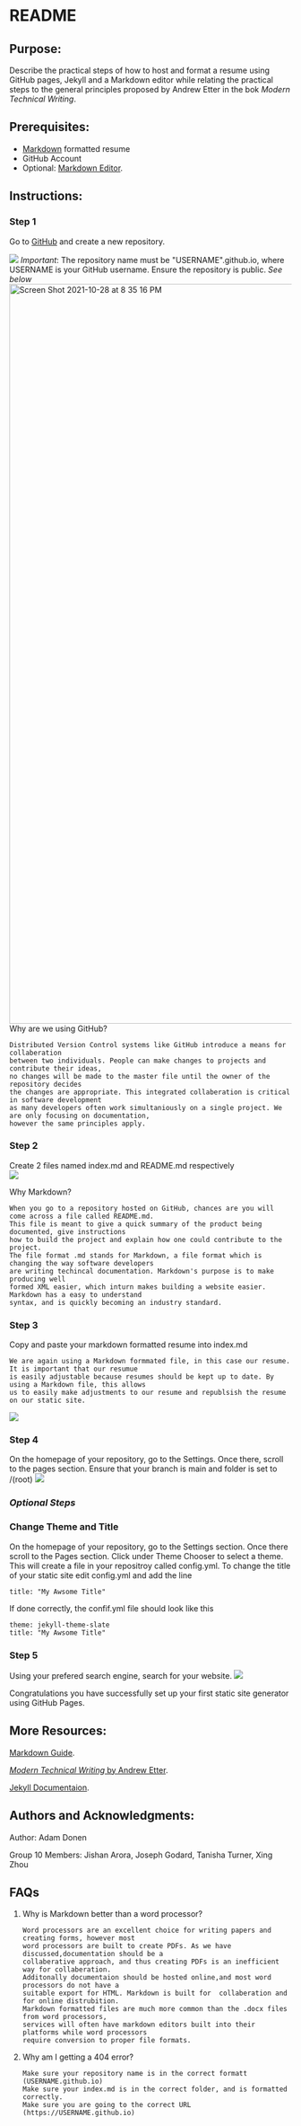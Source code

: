 # README
## Purpose:
  Describe the practical steps of how to host and format a resume using GitHub pages, Jekyll and a Markdown editor while relating the practical steps to the general principles proposed by Andrew Etter in the bok _Modern Technical Writing_.

## Prerequisites:
* [Markdown](https://www.markdownguide.org/basic-syntax/) formatted resume  
* GitHub Account  
* Optional: [Markdown Editor](https://stackedit.io).

## Instructions:

### Step 1
Go to [GitHub](http://recordit.co/J2Jt1TVyHn) and create a new repository.  


![](http://g.recordit.co/J2Jt1TVyHn.gif)
*Important*: The repository name must be "USERNAME".github.io, where USERNAME is your GitHub username. Ensure the repository is public. 
*See below* <img width="1318" alt="Screen Shot 2021-10-28 at 8 35 16 PM" src="https://user-images.githubusercontent.com/44457817/139358833-31b489a7-905a-4d3c-a60e-6b262d6989a3.png">
Why are we using GitHub? 

    Distributed Version Control systems like GitHub introduce a means for collaberation  
    between two individuals. People can make changes to projects and contribute their ideas,   
    no changes will be made to the master file until the owner of the repository decides  
    the changes are appropriate. This integrated collaberation is critical in software development  
    as many developers often work simultaniously on a single project. We are only focusing on documentation,  
    however the same principles apply. 
    

### Step 2
Create 2 files named index.md and README.md respectively  
![](http://g.recordit.co/umVZDFua7I.gif)

Why Markdown?

    When you go to a repository hosted on GitHub, chances are you will come across a file called README.md.   
    This file is meant to give a quick summary of the product being documented, give instructions   
    how to build the project and explain how one could contribute to the project.  
    The file format .md stands for Markdown, a file format which is changing the way software developers  
    are writing techincal documentation. Markdown's purpose is to make producing well   
    formed XML easier, which inturn makes building a website easier. Markdown has a easy to understand  
    syntax, and is quickly becoming an industry standard. 

### Step 3  
Copy and paste your markdown formatted resume into index.md 

    We are again using a Markdown formmated file, in this case our resume. It is important that our resumue   
    is easily adjustable because resumes should be kept up to date. By using a Markdown file, this allows  
    us to easily make adjustments to our resume and republsish the resume on our static site. 

![](http://g.recordit.co/U7kFmZAyfk.gif)

  
### Step 4
On the homepage of your repository, go to the Settings. Once there, scroll to the pages section. Ensure that your branch is main and folder is set to /(root) 
![](http://g.recordit.co/W80gJXXfAK.gif)

### *Optional Steps*
### Change Theme and Title
On the homepage of your repository, go to the Settings section. Once there scroll to the Pages section. Click under Theme Chooser to select a theme. This will create a file in your repositroy called config.yml. To change the title of your static site edit config.yml and add the line 
```
title: "My Awsome Title" 
```
If done correctly, the confif.yml file should look like this
```
theme: jekyll-theme-slate
title: "My Awsome Title"
```

### Step 5
Using your prefered search engine, search for your website. ![](http://g.recordit.co/jsMpXWrxNM.gif)

Congratulations you have successfully set up your first static site generator using GitHub Pages. 

## More Resources:
[Markdown Guide](https://www.markdownguide.org/basic-syntax/).

[_Modern Technical Writing_ by Andrew Etter](https://www.amazon.ca/Modern-Technical-Writing-Introduction-Documentation-ebook/dp/B01A2QL9SS).

[Jekyll Documentaion](https://jekyllrb.com/docs/).


## Authors and Acknowledgments:
 Author: Adam Donen 
 
 Group 10 Members:
 Jishan Arora,
 Joseph Godard,
 Tanisha Turner,
 Xing Zhou
 
 

 ## FAQs

 1) Why is Markdown better than a word processor?
 
        Word processors are an excellent choice for writing papers and creating forms, however most   
        word processors are built to create PDFs. As we have discussed,documentation should be a   
        collaberative approach, and thus creating PDFs is an inefficient way for collaberation.   
        Additonally documentaion should be hosted online,and most word processors do not have a   
        suitable export for HTML. Markdown is built for  collaberation and for online distrubition.   
        Markdown formatted files are much more common than the .docx files from word processors,   
        services will often have markdown editors built into their platforms while word processors   
        require conversion to proper file formats.


 2) Why am I getting a 404 error?

        Make sure your repository name is in the correct formatt (USERNAME.github.io)  
        Make sure your index.md is in the correct folder, and is formatted correctly. 
        Make sure you are going to the correct URL (https://USERNAME.github.io) 

